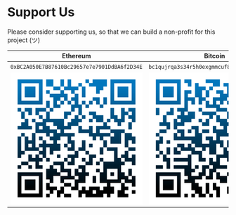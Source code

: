 # Support Us
Please consider supporting us, so that we can build a non-profit for this project (ツ)

| Ethereum| Bitcoin |
|---|---|
| `0xBC2A050E7B87610Bc29657e7e7901DdBA6f2D34E` | `bc1qujrqa3s34r5h0exgmmcuf8ejhyydm8wwja4fmq`   |
|  <img src="https://github.com/QuestNetwork/qD/raw/master/doc/images/eth-qr.png" >   | <img src="https://github.com/QuestNetwork/qD/raw/master/doc/images/btc-qr.png" > |
